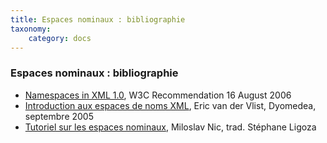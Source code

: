 ```yaml
---
title: Espaces nominaux : bibliographie
taxonomy:
    category: docs
---
```

### Espaces nominaux : bibliographie
-   [Namespaces in XML
    1.0](http://www.w3.org/TR/xml-names/ "Second Edition"), W3C
    Recommendation 16 August 2006
-   [Introduction aux espaces de noms XML](http://xmlfr.org/documentations/tutoriels/050912-0001),
    Eric van der Vlist, Dyomedea, septembre 2005
-   [Tutoriel sur les espaces
    nominaux](http://www.zvon.org/xxl/NamespaceTutorial/Output_fre/index.html "Namespaces"),
    Miloslav Nic, trad. Stéphane Ligoza
